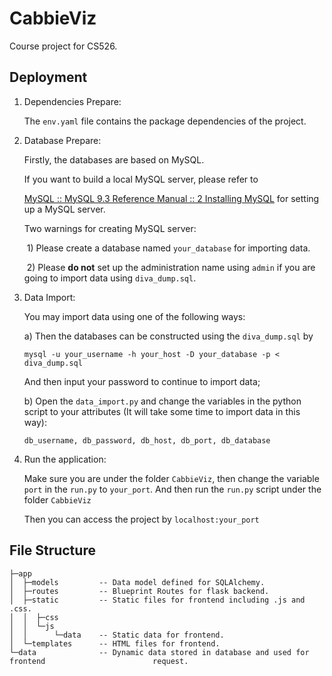 # CabbieViz

Course project for CS526.

## Deployment

1. Dependencies Prepare:

   The `env.yaml` file contains the package dependencies of the project. 

2. Database Prepare:

   Firstly, the databases are based on MySQL. 

   If you want to build a local MySQL server, please refer to

    [MySQL :: MySQL 9.3 Reference Manual :: 2 Installing MySQL](https://dev.mysql.com/doc/refman/9.3/en/installing.html) for setting up a MySQL server.

   Two warnings for creating MySQL server:

   ​	1) Please create a database named `your_database` for importing data.

   ​	2) Please **do not** set up the administration name using `admin` if you are going to import data using `diva_dump.sql`.

   

3. Data Import:

   You may import data using one of the following ways:

   a) Then the databases can be constructed using the `diva_dump.sql` by 

   ```
   mysql -u your_username -h your_host -D your_database -p < diva_dump.sql
   ```

   And then input your password to continue to import data;

   b) Open the `data_import.py` and change the variables in the python script to your attributes (It will take some time to import data in this way):

   ```
   db_username, db_password, db_host, db_port, db_database
   ```

4. Run the application:

   Make sure you are under the folder `CabbieViz`, then change the variable `port` in the `run.py` to `your_port`. And then run the `run.py` script under the folder `CabbieViz`

   Then you can access the project by `localhost:your_port`





## File Structure

```
├─app
│  ├─models 		-- Data model defined for SQLAlchemy.
│  ├─routes			-- Blueprint Routes for flask backend.
│  ├─static			-- Static files for frontend including .js and .css.
│  │  ├─css
│  │  └─js
│  │      └─data	-- Static data for frontend.
│  └─templates		-- HTML files for frontend.
└─data				-- Dynamic data stored in database and used for frontend 						request.
```

